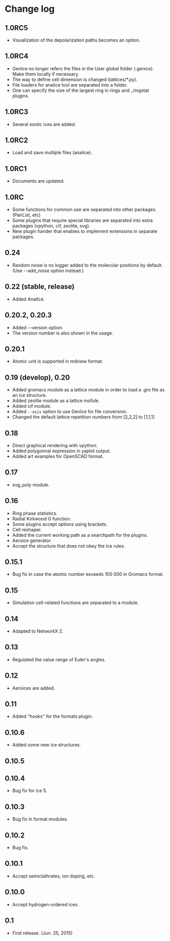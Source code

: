 # Change log

## 1.0RC5

* Visualization of the depolarization paths becomes an option.

## 1.0RC4

* GenIce no longer refers the files in the User global folder (.genice). Make them locally if necessary.
* The way to define cell dimension is changed (lattices/*.py).
* File loaders for analice tool are separated into a folder.
* One can specify the size of the largest ring in rings and _ringstat plugins.

## 1.0RC3

* Several exotic ices are added.

## 1.0RC2

* Load and save multiple files (analice).

## 1.0RC1

* Documents are updated.

## 1.0RC

* Some functions for common use are separated into other packages. (PairList, etc)
* Some plugins that require special libraries are separated into extra packages (vpython, cif, zeolite, svg).
* New plugin hander that enables to implement extensions in separate packages.

## 0.24

* Random noise is no logger added to the molecular positions by default. (Use --add_noise option instead.)

## 0.22 (stable, release)

* Added AnalIce.

## 0.20.2, 0.20.3

* Added --version option.
* The version number is also shown in the usage.

## 0.20.1

* Atomic unit is supported in mdview format.

## 0.19 (develop), 0.20

* Added gromacs module as a lattice module in order to load a .gro
file as an ice structure.
* Added zeolite module as a lattice mofule.
* Added cif module.
* Added `--asis` option to use GenIce for file conversion.
* Changed the default lattice repetition numbers from [2,2,2] to [1,1,1]

## 0.18

* Direct graphical rendering with vpython.
* Added polygonnal expression in yaplot output.
* Added art examples for OpenSCAD format.

## 0.17

* svg_poly module.

## 0.16

* Ring phase statistics.
* Radial Kirkwood G function.
* Some plugins accept options using brackets.
* Cell reshaper.
* Added the current working path as a searchpath for the plugins.
* Aeroice generator.
* Accept the structure that does not obey the ice rules.

## 0.15.1

* Bug fix in case the atomic number exceeds 100 000 in Gromacs format.

## 0.15

* Simulation cell-related functions are separated to a module.

## 0.14

* Adapted to NetworkX 2.

## 0.13

* Regulated the value range of Euler's angles.

## 0.12

* Aeroices are added.

## 0.11

* Added "hooks" for the formats plugin.

## 0.10.6

* Added some new ice structures.

## 0.10.5

## 0.10.4

* Bug fix for ice 5.

## 0.10.3

* Bug fix in format modules.

## 0.10.2

* Bug fix.

## 0.10.1

* Accept semiclathrates, ion doping, etc.

## 0.10.0

* Accept hydrogen-ordered ices.

## 0.1

* First release. (Jun. 25, 2015)
